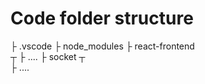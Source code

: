  # Code folder structure
   ├ .vscode
   ├ node_modules
   ├ react-frontend  
       ┬
       ├ ....
   ├ socket
       ┬  
       ├ ....
